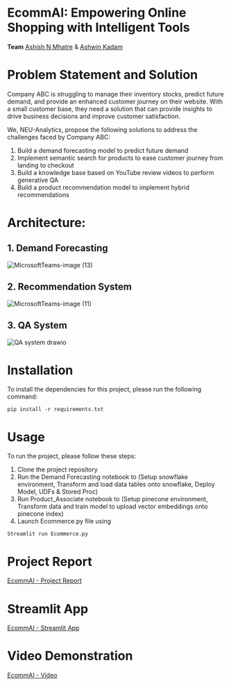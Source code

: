# EcommAI: Empowering Online Shopping with Intelligent Tools
**Team** [Ashish N Mhatre](https://www.linkedin.com/in/ashishmhatre927/) & [Ashwin Kadam](https://www.linkedin.com/in/ashwinkadam07/)
# Problem Statement and Solution

Company ABC is struggling to manage their inventory stocks, predict future demand, and provide an enhanced customer journey on their website. With a small customer base, they need a solution that can provide insights to drive business decisions and improve customer satisfaction.

We, NEU-Analytics, propose the following solutions to address the challenges faced by Company ABC:

1. Build a demand forecasting model to predict future demand
2. Implement semantic search for products to ease customer journey from landing to checkout
3. Build a knowledge base based on YouTube review videos to perform generative QA
4. Build a product recommendation model to implement hybrid recommendations

# Architecture: 

## 1. Demand Forecasting 
![MicrosoftTeams-image (13)](https://user-images.githubusercontent.com/81140802/235243695-1dde04cf-b29f-4fda-bb7b-3016cc76cd89.png)
## 2. Recommendation System
![MicrosoftTeams-image (11)](https://user-images.githubusercontent.com/81140802/235243753-766a1bb6-581e-4d2b-ac0b-146fa457d033.png)
## 3. QA System
![QA system drawio](https://user-images.githubusercontent.com/81140802/235237065-2273bbe5-c0d8-4f4e-9149-17ccdee88152.png)

# Installation
To install the dependencies for this project, please run the following command:
```
pip install -r requirements.txt
```
# Usage
To run the project, please follow these steps:

1. Clone the project repository
2. Run the Demand Forecasting notebook to (Setup snowflake environment, Transform and load data tables onto snowflake, Deploy Model, UDFs & Stored Proc)
3. Run Product_Associate notebook to (Setup pinecone environment, Transform data and train model to upload vector embeddings onto pinecone index)
4. Launch Ecommerce.py file using 
```
Streamlit run Ecommerce.py
```


# Project Report
[EcommAI - Project Report](https://codelabs-preview.appspot.com/?file_id=1sgUkcEJZG9F1Q--qwzl0l6zqqxJByvsBNGrl1tGYbUg#0)

# Streamlit App
[EcommAI - Streamlit App](https://ecommai.streamlit.app/)

# Video Demonstration
[EcommAI - Video](https://youtu.be/SUTK-MF-YaE)
